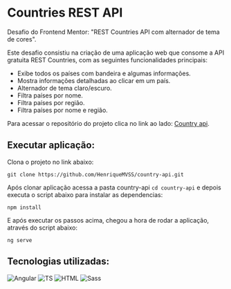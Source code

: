 # **Countries REST API**

Desafio do Frontend Mentor: "REST Countries API com alternador de tema de cores".

Este desafio consistiu na criação de uma aplicação web que consome a API gratuita REST Countries, com as seguintes funcionalidades principais:

- Exibe todos os países com bandeira e algumas informações.
- Mostra informações detalhadas ao clicar em um país.
- Alternador de tema claro/escuro.
- Filtra países por nome.
- Filtra países por região.
- Filtra países por nome e região.

Para acessar o repositório do projeto clica no link ao lado: [Country api](https://github.com/HenriqueMVSS/country-api.git).

## **Executar aplicação:**
Clona o projeto no link abaixo:

```git clone https://github.com/HenriqueMVSS/country-api.git```

Após clonar aplicação acessa a pasta country-api ``cd country-api`` e depois executa o script abaixo para instalar as dependencias:

```npm install```

E após executar os passos acima, chegou a hora de rodar a aplicação, através do script abaixo:

```ng serve```

## **Tecnologias utilizadas:**

![Angular](https://img.shields.io/badge/Angular-DD0031?style=for-the-badge&logo=angular&logoColor=white)
![TS](https://img.shields.io/badge/TypeScript-007ACC?style=for-the-badge&logo=typescript&logoColor=white)
![HTML](https://img.shields.io/badge/HTML5-E34F26?style=for-the-badge&logo=html5&logoColor=white)
![Sass](https://img.shields.io/badge/Sass-CC6699?style=for-the-badge&logo=sass&logoColor=white)
